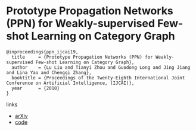 # Prototype Propagation Networks (PPN) for Weakly-supervised Few-shot Learning on Category Graph

```
@inproceedings{ppn_ijcai19,
  title     = {Prototype Propagation Networks (PPN) for Weakly-supervised Few-shot Learning on Category Graph},
  author    = {Lu Liu and Tianyi Zhou and Guodong Long and Jing Jiang and Lina Yao and Chengqi Zhang},
  booktitle = {Proceedings of the Twenty-Eighth International Joint Conference on Artificial Intelligence, (IJCAI)},            
  year      = {2018}
}
```

links
- [arXiv](https://arxiv.org/abs/1905.04042)
- [code](https://github.com/liulu112601/Prototype-Propagation-Networks)
